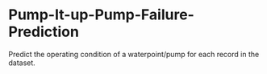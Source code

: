 # Pump-It-up-Pump-Failure-Prediction
Predict the operating condition of a waterpoint/pump for each record in the dataset.
